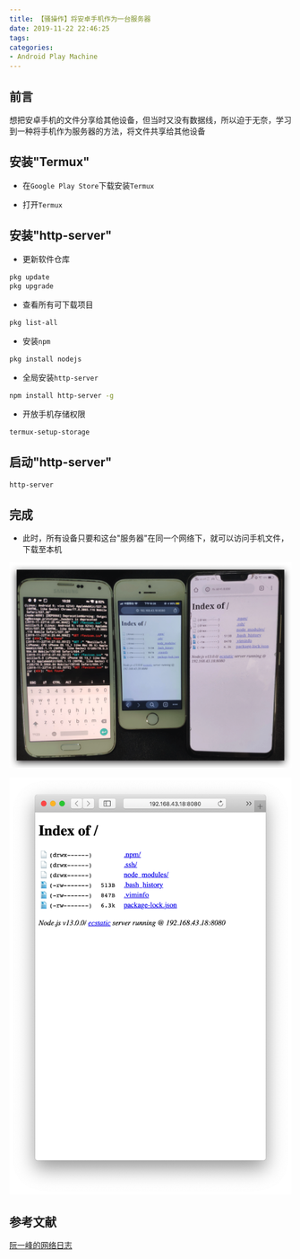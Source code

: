 ```yaml
---
title: 【骚操作】将安卓手机作为一台服务器
date: 2019-11-22 22:46:25
tags:
categories:
- Android Play Machine
---
```


## 前言

想把安卓手机的文件分享给其他设备，但当时又没有数据线，所以迫于无奈，学习到一种将手机作为服务器的方法，将文件共享给其他设备

<!-- more -->

## 安装"Termux"

- 在`Google Play Store`下载安装`Termux`

- 打开`Termux`

## 安装"http-server"

- 更新软件仓库

``` bash
pkg update
pkg upgrade
```

- 查看所有可下载项目

``` bash
pkg list-all
```

- 安装`npm`

``` bash
pkg install nodejs
```

- 全局安装`http-server`

``` bash
npm install http-server -g
```

- 开放手机存储权限

``` bash
termux-setup-storage
```

## 启动"http-server"

``` bash
http-server
```

## 完成

- 此时，所有设备只要和这台"服务器"在同一个网络下，就可以访问手机文件，下载至本机

![01.png](/images/20191122224625/01.png)

![02.png](/images/20191122224625/02.png)

## 参考文献

[阮一峰的网络日志](http://www.ruanyifeng.com/blog/2019/07/termux-tutorial.html)


